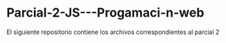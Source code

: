 # Parcial-2-JS---Progamaci-n-web
El siguiente repositorio contiene los archivos correspondientes al parcial 2

